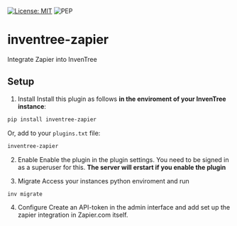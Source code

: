 [![License: MIT](https://img.shields.io/badge/License-MIT-yellow.svg)](https://opensource.org/licenses/MIT)
![PEP](https://github.com/matmair/inventree-zapier/actions/workflows/pep.yaml/badge.svg)


# inventree-zapier

Integrate Zapier into InvenTree

## Setup

1. Install
Install this plugin as follows **in the enviroment of your InvenTree instance**:

```bash
pip install inventree-zapier
```

Or, add to your `plugins.txt` file:

```txt
inventree-zapier
```

2. Enable
Enable the plugin in the plugin settings. You need to be signed in as a superuser for this.
**The server will erstart if you enable the plugin**

3. Migrate
Access your instances python enviroment and run

```bash
inv migrate
```

4. Configure
Create an API-token in the admin interface and add set up the zapier integration in Zapier.com itself.
